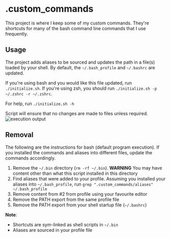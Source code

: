.custom_commands
================
This project is where I keep some of my custom commands.  They're shortcuts for many of the bash command line commands that I use frequently.

Usage
-------------------
The project adds aliases to be sourced and updates the path in a file(s) loaded by your shell.
By default, the `~/.bash_profile` and `~/.bashrc` are updated.

If you're using bash and you would like this file updated, run `./initialize.sh`.
If you're using zsh, you should run `./initialize.sh -p ~/.zshrc -r ~/.zshrc`.

For help, run `./initialize.sh -h`

Script will ensure that no changes are made to files unless required.
![execution output](https://cloud.githubusercontent.com/assets/911203/19718088/7665f90c-9b81-11e6-8fd8-3fbd815e583b.png)

Removal
-------------------

The following are the instructions for bash (default program execution). If you installed the commands and aliases into different files, update the commands accordingly.

1. Remove the `~/.bin` directory (`rm -rf ~/.bin`). **WARNING** You may have content other than what this script installed in this directory
2. Find aliases that were added to your profile. Assuming you installed your aliases into `~/.bash_profile`, run `grep ".custom_commands/aliases" ~/.bash_profile`
3. Remove content from #2 from profile using your favourite editor
4. Remove the PATH export from the same profile file
5. Remove the PATH export from your shell startup file (`~/.bashrc`)

**Note**:

* Shortcuts are sym-linked as shell scripts in `~/.bin`
* Aliases are sourced in your profile file
